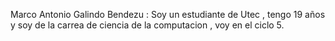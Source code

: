 

Marco Antonio Galindo Bendezu : Soy un estudiante de Utec , tengo 19 años y soy de la carrea de ciencia de la computacion , voy en el ciclo 5.
